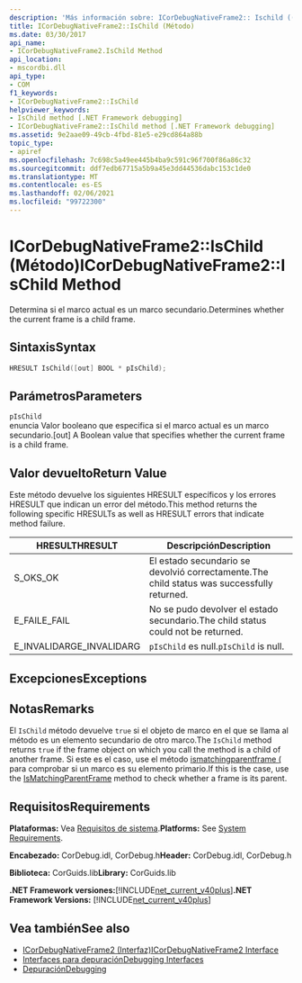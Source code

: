 ```yaml
---
description: 'Más información sobre: ICorDebugNativeFrame2:: Ischild ((método)'
title: ICorDebugNativeFrame2::IsChild (Método)
ms.date: 03/30/2017
api_name:
- ICorDebugNativeFrame2.IsChild Method
api_location:
- mscordbi.dll
api_type:
- COM
f1_keywords:
- ICorDebugNativeFrame2::IsChild
helpviewer_keywords:
- IsChild method [.NET Framework debugging]
- ICorDebugNativeFrame2::IsChild method [.NET Framework debugging]
ms.assetid: 9e2aae09-49cb-4fbd-81e5-e29cd864a88b
topic_type:
- apiref
ms.openlocfilehash: 7c698c5a49ee445b4ba9c591c96f700f86a86c32
ms.sourcegitcommit: ddf7edb67715a5b9a45e3dd44536dabc153c1de0
ms.translationtype: MT
ms.contentlocale: es-ES
ms.lasthandoff: 02/06/2021
ms.locfileid: "99722300"
---
```

# <a name="icordebugnativeframe2ischild-method"></a><span data-ttu-id="65486-103">ICorDebugNativeFrame2::IsChild (Método)</span><span class="sxs-lookup"><span data-stu-id="65486-103">ICorDebugNativeFrame2::IsChild Method</span></span>

<span data-ttu-id="65486-104">Determina si el marco actual es un marco secundario.</span><span class="sxs-lookup"><span data-stu-id="65486-104">Determines whether the current frame is a child frame.</span></span>  
  
## <a name="syntax"></a><span data-ttu-id="65486-105">Sintaxis</span><span class="sxs-lookup"><span data-stu-id="65486-105">Syntax</span></span>  
  
```cpp  
HRESULT IsChild([out] BOOL * pIsChild);  
```  
  
## <a name="parameters"></a><span data-ttu-id="65486-106">Parámetros</span><span class="sxs-lookup"><span data-stu-id="65486-106">Parameters</span></span>  

 `pIsChild`  
 <span data-ttu-id="65486-107">enuncia Valor booleano que especifica si el marco actual es un marco secundario.</span><span class="sxs-lookup"><span data-stu-id="65486-107">[out] A Boolean value that specifies whether the current frame is a child frame.</span></span>  
  
## <a name="return-value"></a><span data-ttu-id="65486-108">Valor devuelto</span><span class="sxs-lookup"><span data-stu-id="65486-108">Return Value</span></span>  

 <span data-ttu-id="65486-109">Este método devuelve los siguientes HRESULT específicos y los errores HRESULT que indican un error del método.</span><span class="sxs-lookup"><span data-stu-id="65486-109">This method returns the following specific HRESULTs as well as HRESULT errors that indicate method failure.</span></span>  
  
|<span data-ttu-id="65486-110">HRESULT</span><span class="sxs-lookup"><span data-stu-id="65486-110">HRESULT</span></span>|<span data-ttu-id="65486-111">Descripción</span><span class="sxs-lookup"><span data-stu-id="65486-111">Description</span></span>|  
|-------------|-----------------|  
|<span data-ttu-id="65486-112">S_OK</span><span class="sxs-lookup"><span data-stu-id="65486-112">S_OK</span></span>|<span data-ttu-id="65486-113">El estado secundario se devolvió correctamente.</span><span class="sxs-lookup"><span data-stu-id="65486-113">The child status was successfully returned.</span></span>|  
|<span data-ttu-id="65486-114">E_FAIL</span><span class="sxs-lookup"><span data-stu-id="65486-114">E_FAIL</span></span>|<span data-ttu-id="65486-115">No se pudo devolver el estado secundario.</span><span class="sxs-lookup"><span data-stu-id="65486-115">The child status could not be returned.</span></span>|  
|<span data-ttu-id="65486-116">E_INVALIDARG</span><span class="sxs-lookup"><span data-stu-id="65486-116">E_INVALIDARG</span></span>|<span data-ttu-id="65486-117">`pIsChild` es null.</span><span class="sxs-lookup"><span data-stu-id="65486-117">`pIsChild` is null.</span></span>|  
  
## <a name="exceptions"></a><span data-ttu-id="65486-118">Excepciones</span><span class="sxs-lookup"><span data-stu-id="65486-118">Exceptions</span></span>  
  
## <a name="remarks"></a><span data-ttu-id="65486-119">Notas</span><span class="sxs-lookup"><span data-stu-id="65486-119">Remarks</span></span>  

 <span data-ttu-id="65486-120">El `IsChild` método devuelve `true` si el objeto de marco en el que se llama al método es un elemento secundario de otro marco.</span><span class="sxs-lookup"><span data-stu-id="65486-120">The `IsChild` method returns `true` if the frame object on which you call the method is a child of another frame.</span></span> <span data-ttu-id="65486-121">Si este es el caso, use el método [ismatchingparentframe (](icordebugnativeframe2-ismatchingparentframe-method.md) para comprobar si un marco es su elemento primario.</span><span class="sxs-lookup"><span data-stu-id="65486-121">If this is the case, use the [IsMatchingParentFrame](icordebugnativeframe2-ismatchingparentframe-method.md) method to check whether a frame is its parent.</span></span>  
  
## <a name="requirements"></a><span data-ttu-id="65486-122">Requisitos</span><span class="sxs-lookup"><span data-stu-id="65486-122">Requirements</span></span>  

 <span data-ttu-id="65486-123">**Plataformas:** Vea [Requisitos de sistema](../../get-started/system-requirements.md).</span><span class="sxs-lookup"><span data-stu-id="65486-123">**Platforms:** See [System Requirements](../../get-started/system-requirements.md).</span></span>  
  
 <span data-ttu-id="65486-124">**Encabezado:** CorDebug.idl, CorDebug.h</span><span class="sxs-lookup"><span data-stu-id="65486-124">**Header:** CorDebug.idl, CorDebug.h</span></span>  
  
 <span data-ttu-id="65486-125">**Biblioteca:** CorGuids.lib</span><span class="sxs-lookup"><span data-stu-id="65486-125">**Library:** CorGuids.lib</span></span>  
  
 <span data-ttu-id="65486-126">**.NET Framework versiones:**[!INCLUDE[net_current_v40plus](../../../../includes/net-current-v40plus-md.md)]</span><span class="sxs-lookup"><span data-stu-id="65486-126">**.NET Framework Versions:** [!INCLUDE[net_current_v40plus](../../../../includes/net-current-v40plus-md.md)]</span></span>  
  
## <a name="see-also"></a><span data-ttu-id="65486-127">Vea también</span><span class="sxs-lookup"><span data-stu-id="65486-127">See also</span></span>

- [<span data-ttu-id="65486-128">ICorDebugNativeFrame2 (Interfaz)</span><span class="sxs-lookup"><span data-stu-id="65486-128">ICorDebugNativeFrame2 Interface</span></span>](icordebugnativeframe2-interface.md)
- [<span data-ttu-id="65486-129">Interfaces para depuración</span><span class="sxs-lookup"><span data-stu-id="65486-129">Debugging Interfaces</span></span>](debugging-interfaces.md)
- [<span data-ttu-id="65486-130">Depuración</span><span class="sxs-lookup"><span data-stu-id="65486-130">Debugging</span></span>](index.md)
